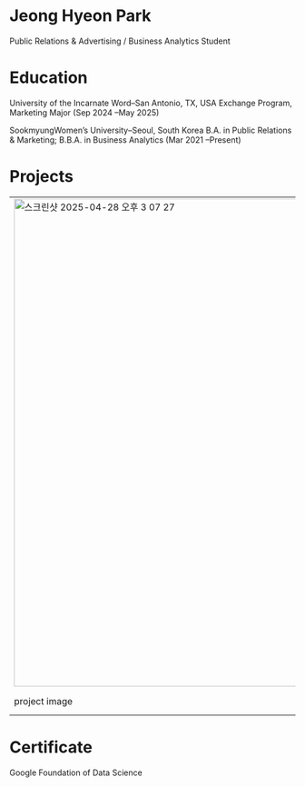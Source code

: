 # Jeong Hyeon Park
Public Relations & Advertising / Business Analytics Student

# Education
University of the Incarnate Word–San Antonio, TX, USA
Exchange Program, Marketing Major (Sep 2024 –May 2025)

SookmyungWomen’s University–Seoul, South Korea
B.A. in Public Relations & Marketing; B.B.A. in Business Analytics (Mar 2021 –Present)


<h1>Projects</h1>
<table>
  <tr>
    <td> <img width="859" alt="스크린샷 2025-04-28 오후 3 07 27" src="https://github.com/user-attachments/assets/f7d8e046-c39e-43c8-8b74-b4777aa2ecc2" /> </td> 
    <td> In this project, I used BeautifulSoup to scrape data from multiple websites, including <a href = 'https://github.com/jhyeon23/webscraping'> Books to Scrape</a> and Mathjobs, <a href = 'https://github.com/jhyeon23/webscraping'> Link</a> </td>
  </tr>
  <tr>
    <td> project image </td> <td>project description</td>
  </tr>
</table>

# Certificate
Google Foundation of Data Science

